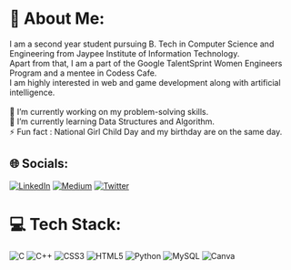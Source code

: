 # 💫 About Me:
I am a second year student pursuing B. Tech in Computer Science and Engineering from Jaypee Institute of Information Technology.<br>Apart from that, I am a part of the Google TalentSprint Women Engineers Program and a mentee in Codess Cafe. <br>I am highly interested in web and game development along with artificial intelligence.<br><br>🔭 I’m currently working on my problem-solving skills.<br>🌱 I’m currently learning Data Structures and Algorithm.<br>⚡ Fun fact : National Girl Child Day and my birthday are on the same day.


## 🌐 Socials:
[![LinkedIn](https://img.shields.io/badge/LinkedIn-%230077B5.svg?logo=linkedin&logoColor=white)](https://linkedin.com/in/https://www.linkedin.com/in/pooja-sharma-a80458222/) [![Medium](https://img.shields.io/badge/Medium-12100E?logo=medium&logoColor=white)](https://medium.com/@https://medium.com/@poojasharma09740) [![Twitter](https://img.shields.io/badge/Twitter-%231DA1F2.svg?logo=Twitter&logoColor=white)](https://twitter.com/Poojasharma097) 

# 💻 Tech Stack:
![C](https://img.shields.io/badge/c-%2300599C.svg?style=for-the-badge&logo=c&logoColor=white) ![C++](https://img.shields.io/badge/c++-%2300599C.svg?style=for-the-badge&logo=c%2B%2B&logoColor=white) ![CSS3](https://img.shields.io/badge/css3-%231572B6.svg?style=for-the-badge&logo=css3&logoColor=white) ![HTML5](https://img.shields.io/badge/html5-%23E34F26.svg?style=for-the-badge&logo=html5&logoColor=white) ![Python](https://img.shields.io/badge/python-3670A0?style=for-the-badge&logo=python&logoColor=ffdd54) ![MySQL](https://img.shields.io/badge/mysql-%2300f.svg?style=for-the-badge&logo=mysql&logoColor=white) ![Canva](https://img.shields.io/badge/Canva-%2300C4CC.svg?style=for-the-badge&logo=Canva&logoColor=white)

<!-- # 📊 GitHub Stats:
![](https://github-readme-stats.vercel.app/api?username=poojasharma097&theme=dark&hide_border=false&include_all_commits=false&count_private=false)<br/>
![](https://github-readme-streak-stats.herokuapp.com/?user=poojasharma097&theme=dark&hide_border=false)<br/>
![](https://github-readme-stats.vercel.app/api/top-langs/?username=poojasharma097&theme=dark&hide_border=false&include_all_commits=false&count_private=false&layout=compact)

---
[![](https://visitcount.itsvg.in/api?id=poojasharma097&icon=0&color=0)](https://visitcount.itsvg.in)
 -->
